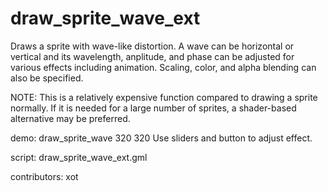 draw_sprite_wave_ext
====================

Draws a sprite with wave-like distortion. A wave can be horizontal or
vertical and its wavelength, anplitude, and phase can be adjusted for
various effects including animation. Scaling, color, and alpha blending
can also be specified.

NOTE: This is a relatively expensive function compared to drawing a sprite
normally. If it is needed for a large number of sprites, a shader-based
alternative may be preferred.

demo: draw_sprite_wave 320 320
Use sliders and button to adjust effect.

script: draw_sprite_wave_ext.gml

contributors: xot